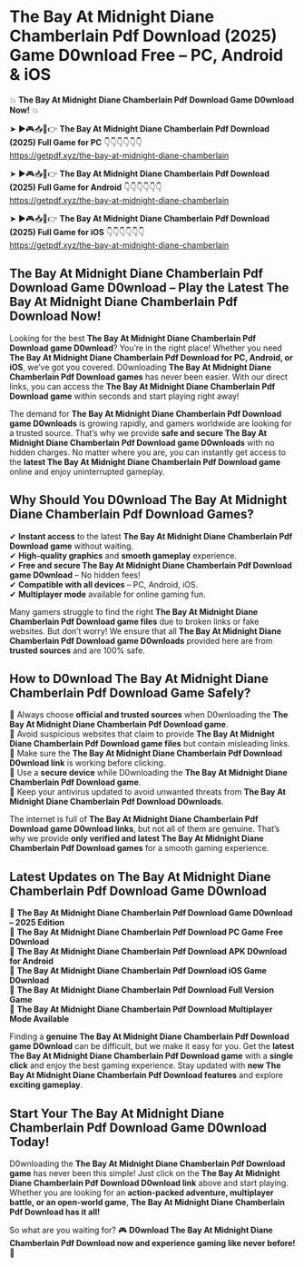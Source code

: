 # The Bay At Midnight Diane Chamberlain Pdf Download (2025) Game D0wnload Free – PC, Android & iOS

💥 **The Bay At Midnight Diane Chamberlain Pdf Download Game D0wnload Now!** 💥  

➤ ►🎮📥📱👉 **The Bay At Midnight Diane Chamberlain Pdf Download (2025) Full Game for PC** 👇👇👇👇👇👇  
https://getpdf.xyz/the-bay-at-midnight-diane-chamberlain  

➤ ►🎮📥📱👉 **The Bay At Midnight Diane Chamberlain Pdf Download (2025) Full Game for Android** 👇👇👇👇👇👇  
https://getpdf.xyz/the-bay-at-midnight-diane-chamberlain  

➤ ►🎮📥📱👉 **The Bay At Midnight Diane Chamberlain Pdf Download (2025) Full Game for iOS** 👇👇👇👇👇👇  
https://getpdf.xyz/the-bay-at-midnight-diane-chamberlain  

## The Bay At Midnight Diane Chamberlain Pdf Download Game D0wnload – Play the Latest The Bay At Midnight Diane Chamberlain Pdf Download Now!

Looking for the best **The Bay At Midnight Diane Chamberlain Pdf Download game D0wnload**? You’re in the right place! Whether you need **The Bay At Midnight Diane Chamberlain Pdf Download for PC, Android, or iOS**, we’ve got you covered. D0wnloading **The Bay At Midnight Diane Chamberlain Pdf Download games** has never been easier. With our direct links, you can access the **The Bay At Midnight Diane Chamberlain Pdf Download game** within seconds and start playing right away!  

The demand for **The Bay At Midnight Diane Chamberlain Pdf Download game D0wnloads** is growing rapidly, and gamers worldwide are looking for a trusted source. That’s why we provide **safe and secure The Bay At Midnight Diane Chamberlain Pdf Download game D0wnloads** with no hidden charges. No matter where you are, you can instantly get access to the **latest The Bay At Midnight Diane Chamberlain Pdf Download game** online and enjoy uninterrupted gameplay.  

## **Why Should You D0wnload The Bay At Midnight Diane Chamberlain Pdf Download Games?**  

✔ **Instant access** to the latest **The Bay At Midnight Diane Chamberlain Pdf Download game** without waiting.  
✔ **High-quality graphics** and **smooth gameplay** experience.  
✔ **Free and secure The Bay At Midnight Diane Chamberlain Pdf Download game D0wnload** – No hidden fees!  
✔ **Compatible with all devices** – PC, Android, iOS.  
✔ **Multiplayer mode** available for online gaming fun.  

Many gamers struggle to find the right **The Bay At Midnight Diane Chamberlain Pdf Download game files** due to broken links or fake websites. But don’t worry! We ensure that all **The Bay At Midnight Diane Chamberlain Pdf Download game D0wnloads** provided here are from **trusted sources** and are 100% safe.  

## **How to D0wnload The Bay At Midnight Diane Chamberlain Pdf Download Game Safely?**  

📌 Always choose **official and trusted sources** when D0wnloading the **The Bay At Midnight Diane Chamberlain Pdf Download game**.  
📌 Avoid suspicious websites that claim to provide **The Bay At Midnight Diane Chamberlain Pdf Download game files** but contain misleading links.  
📌 Make sure the **The Bay At Midnight Diane Chamberlain Pdf Download D0wnload link** is working before clicking.  
📌 Use a **secure device** while D0wnloading the **The Bay At Midnight Diane Chamberlain Pdf Download game**.  
📌 Keep your antivirus updated to avoid unwanted threats from **The Bay At Midnight Diane Chamberlain Pdf Download D0wnloads**.  

The internet is full of **The Bay At Midnight Diane Chamberlain Pdf Download game D0wnload links**, but not all of them are genuine. That’s why we provide **only verified and latest The Bay At Midnight Diane Chamberlain Pdf Download games** for a smooth gaming experience.  

## **Latest Updates on The Bay At Midnight Diane Chamberlain Pdf Download Game D0wnload**  

🔹 **The Bay At Midnight Diane Chamberlain Pdf Download Game D0wnload – 2025 Edition**  
🔹 **The Bay At Midnight Diane Chamberlain Pdf Download PC Game Free D0wnload**  
🔹 **The Bay At Midnight Diane Chamberlain Pdf Download APK D0wnload for Android**  
🔹 **The Bay At Midnight Diane Chamberlain Pdf Download iOS Game D0wnload**  
🔹 **The Bay At Midnight Diane Chamberlain Pdf Download Full Version Game**  
🔹 **The Bay At Midnight Diane Chamberlain Pdf Download Multiplayer Mode Available**  

Finding a **genuine The Bay At Midnight Diane Chamberlain Pdf Download game D0wnload** can be difficult, but we make it easy for you. Get the **latest The Bay At Midnight Diane Chamberlain Pdf Download game** with a **single click** and enjoy the best gaming experience. Stay updated with **new The Bay At Midnight Diane Chamberlain Pdf Download features** and explore **exciting gameplay**.  

## **Start Your The Bay At Midnight Diane Chamberlain Pdf Download Game D0wnload Today!**  

D0wnloading the **The Bay At Midnight Diane Chamberlain Pdf Download game** has never been this simple! Just click on the **The Bay At Midnight Diane Chamberlain Pdf Download D0wnload link** above and start playing. Whether you are looking for an **action-packed adventure, multiplayer battle, or an open-world game**, **The Bay At Midnight Diane Chamberlain Pdf Download has it all!**  

So what are you waiting for? 🎮 **D0wnload The Bay At Midnight Diane Chamberlain Pdf Download now and experience gaming like never before!** 🚀  